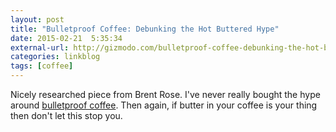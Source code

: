 ```yaml
---
layout: post
title: "Bulletproof Coffee: Debunking the Hot Buttered Hype"
date: 2015-02-21  5:35:34
external-url: http://gizmodo.com/bulletproof-coffee-debunking-the-hot-buttered-hype-1681321467
categories: linkblog
tags: [coffee]
---
```


Nicely researched piece from Brent Rose. I've never really bought the 
hype around [bulletproof coffee](http://www.nytimes.com/2014/12/14/style/the-cult-of-the-bulletproof-coffee-diet.html?_r=0). Then again, if butter in your coffee is 
your thing then don't let this stop you.
